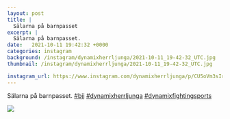 ```yaml
---
layout: post
title: |
  Sälarna på barnpasset
excerpt: |
  Sälarna på barnpasset.   
date:   2021-10-11 19:42:32 +0000
categories: instagram
background: /instagram/dynamixherrljunga/2021-10-11_19-42-32_UTC.jpg
thumbnail: /instagram/dynamixherrljunga/2021-10-11_19-42-32_UTC.jpg

instagram_url: https://www.instagram.com/dynamixherrljunga/p/CU5oVm3sIrA
---
```

Sälarna på barnpasset. [#bjj](https://www.instagram.com/explore/tags/bjj/) [#dynamixherrljunga](https://www.instagram.com/explore/tags/dynamixherrljunga/) [#dynamixfightingsports](https://www.instagram.com/explore/tags/dynamixfightingsports/)



<img src='{{ site.baseurl }}/instagram/dynamixherrljunga/2021-10-11_19-42-32_UTC.jpg' class='img-fluid' />
